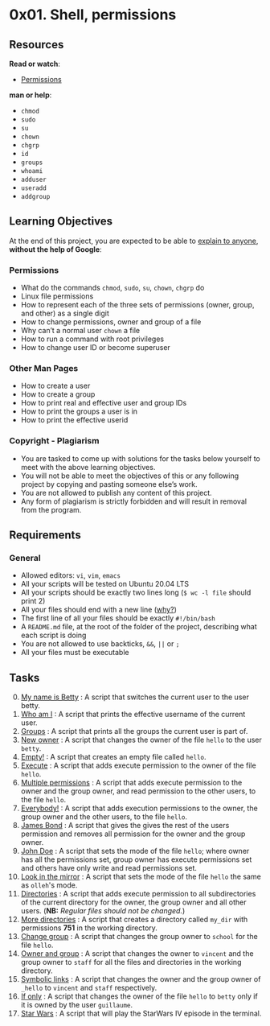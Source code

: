 <h1>0x01. Shell, permissions</h1>
<div class="panel-body">
  <h2>Resources</h2>

  <p><strong>Read or watch</strong>:</p>

  <ul>
    <li>
      <a
        href="/rltoken/aQmRB6ms-SDHUhqY0Rsa3g"
        title="Permissions"
        target="_blank"
        >Permissions</a
      >
    </li>
  </ul>

  <p><strong>man or help</strong>:</p>

  <ul>
    <li><code>chmod</code></li>
    <li><code>sudo</code></li>
    <li><code>su</code></li>
    <li><code>chown</code></li>
    <li><code>chgrp</code></li>
    <li><code>id</code></li>
    <li><code>groups</code></li>
    <li><code>whoami</code></li>
    <li><code>adduser</code></li>
    <li><code>useradd</code></li>
    <li><code>addgroup</code></li>
  </ul>

  <h2>Learning Objectives</h2>

  <p>
    At the end of this project, you are expected to be able to
    <a
      href="/rltoken/ku9cNLQc4XzHnVXH6YFE7A"
      title="explain to anyone"
      target="_blank"
      >explain to anyone</a
    >, <strong>without the help of Google</strong>:
  </p>

  <h3>Permissions</h3>

  <ul>
    <li>
      What do the commands <code>chmod</code>, <code>sudo</code>,
      <code>su</code>, <code>chown</code>, <code>chgrp</code> do
    </li>
    <li>Linux file permissions</li>
    <li>
      How to represent each of the three sets of permissions (owner, group, and
      other) as a single digit
    </li>
    <li>How to change permissions, owner and group of a file</li>
    <li>Why can’t a normal user <code>chown</code> a file</li>
    <li>How to run a command with root privileges</li>
    <li>How to change user ID or become superuser<br /></li>
  </ul>

  <h3>Other Man Pages</h3>

  <ul>
    <li>How to create a user</li>
    <li>How to create a group</li>
    <li>How to print real and effective user and group IDs</li>
    <li>How to print the groups a user is in</li>
    <li>How to print the effective userid</li>
  </ul>

  <h3>Copyright - Plagiarism</h3>

  <ul>
    <li>
      You are tasked to come up with solutions for the tasks below yourself to
      meet with the above learning objectives.
    </li>
    <li>
      You will not be able to meet the objectives of this or any following
      project by copying and pasting someone else’s work.
    </li>
    <li>You are not allowed to publish any content of this project.</li>
    <li>
      Any form of plagiarism is strictly forbidden and will result in removal
      from the program.
    </li>
  </ul>

  <h2>Requirements</h2>

  <h3>General</h3>

  <ul>
    <li>
      Allowed editors: <code>vi</code>, <code>vim</code>, <code>emacs</code>
    </li>
    <li>All your scripts will be tested on Ubuntu 20.04 LTS</li>
    <li>
      All your scripts should be exactly two lines long (<code
        >$ wc -l file</code
      >
      should print 2)
    </li>
    <li>
      All your files should end with a new line (<a
        href="http://unix.stackexchange.com/questions/18743/whats-the-point-in-adding-a-new-line-to-the-end-of-a-file/18789"
        >why?</a
      >)
    </li>
    <li>
      The first line of all your files should be exactly
      <code>#!/bin/bash</code>
    </li>
    <li>
      A <code>README.md</code> file, at the root of the folder of the project,
      describing what each script is doing
    </li>
    <li>
      You are not allowed to use backticks, <code>&amp;&amp;</code>,
      <code>||</code> or <code>;</code>
    </li>
    <li>All your files must be executable</li>
  </ul>
</div>

## Tasks

0. [My name is Betty](./0-iam_betty) : A script that switches the current user to the user betty.
1. [Who am I](./1-who_am_i) : A script that prints the effective username of the current user.
2. [Groups](./2-groups) : A script that prints all the groups the current user is part of.
3. [New owner](./3-new_owner) : A script that changes the owner of the file `hello` to the user `betty`.
4. [Empty!](./4-empty) : A script that creates an empty file called `hello`.
5. [Execute](./5-execute) : A script that adds execute permission to the owner of the file `hello`.
6. [Multiple permissions](./6-multiple_permissions) : A script that adds execute permission to the owner and the group owner, and read permission to the other users, to the file `hello`.
7. [Everybody!](./7-everybody) : A script that adds execution permissions to the owner, the group owner and the other users, to the file `hello`.
8. [James Bond](./8-James_Bond) : A script that gives the gives the rest of the users permission and removes all permission for the owner and the group owner.
9. [John Doe](./9-John_Doe) : A script that sets the mode of the file `hello`; where owner has all the permissions set, group owner has execute permissions set and others have only write and read permissions set.
10. [Look in the mirror](./10-mirror_permissions) : A script that sets the mode of the file `hello` the same as `olleh`'s mode.
11. [Directories](./11-directories_permissions) : A script that adds execute permission to all subdirectories of the current directory for the owner, the group owner and all other users. (**NB:** *Regular files should not be changed.*)
12. [More directories](./12-directory_permissions) : A script that creates a directory called `my_dir` with permissions **751** in the working directory.
13. [Change group](./13-change_group) : A script that changes the group owner to `school` for the file `hello`.
14. [Owner and group](./100-change_owner_and_group) : A script that changes the owner to `vincent` and the group owner to `staff` for all the files and directories in the working directory.
15. [Symbolic links](./101-symbolic_link_permissions) : A script that changes the owner and the group owner of `_hello` to `vincent` and `staff` respectively.
16. [If only](./102-if_only) : A script that changes the owner of the file `hello` to `betty` only if it is owned by the user `guillaume`.
17. [Star Wars](./103-Star_Wars) : A script that will play the StarWars IV episode in the terminal.
